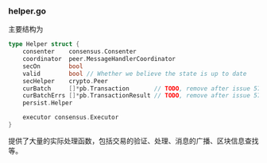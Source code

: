 ### helper.go
主要结构为 

```go
type Helper struct {
	consenter    consensus.Consenter
	coordinator  peer.MessageHandlerCoordinator
	secOn        bool
	valid        bool // Whether we believe the state is up to date
	secHelper    crypto.Peer
	curBatch     []*pb.Transaction       // TODO, remove after issue 579
	curBatchErrs []*pb.TransactionResult // TODO, remove after issue 579
	persist.Helper

	executor consensus.Executor
}
```

提供了大量的实际处理函数，包括交易的验证、处理、消息的广播、区块信息查找等。
